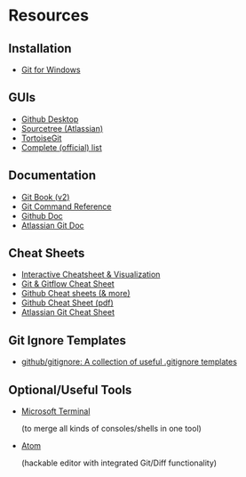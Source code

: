 # Resources

## Installation

- [Git for Windows](https://gitforwindows.org/)

## GUIs

- [Github Desktop](https://desktop.github.com/)
- [Sourcetree (Atlassian)](https://www.sourcetreeapp.com/)
- [TortoiseGit](https://tortoisegit.org/)
- [Complete (official) list](https://git-scm.com/download/gui/windows)

## Documentation

- [Git Book (v2)](https://git-scm.com/book/en/v2)
- [Git Command Reference](https://git-scm.com/docs)
- [Github Doc](https://docs.github.com/en)
- [Atlassian Git Doc](https://www.atlassian.com/de/git)

## Cheat Sheets

- [Interactive Cheatsheet & Visualization](https://ndpsoftware.com/git-cheatsheet.html#loc=index)
- [Git & Gitflow Cheat Sheet](http://bilalarslan.me/git-cheat-sheet/)
- [Github Cheat sheets (& more)](https://training.github.com/)
- [Github Cheat Sheet (pdf)](https://education.github.com/git-cheat-sheet-education.pdf)
- [Atlassian Git Cheat Sheet](https://www.atlassian.com/git/tutorials/atlassian-git-cheatsheet)

## Git Ignore Templates

- [github/gitignore: A collection of useful .gitignore templates](https://github.com/github/gitignore) 

## Optional/Useful Tools

- [Microsoft Terminal](https://github.com/microsoft/terminal) 

  (to merge all kinds of consoles/shells in one tool)

- [Atom](https://atom.io/)

   (hackable editor with integrated Git/Diff functionality)